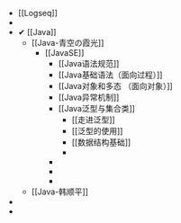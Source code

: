 - [[Logseq]]
-
- ✔ [[Java]]
	- [[Java-青空の霞光]]
		- [[JavaSE]]
			- [[Java语法规范]]
			- [[Java基础语法（面向过程）]]
			- [[Java对象和多态 （面向对象）]]
			- [[Java异常机制]]
			- [[Java泛型与集合类]]
				- [[走进泛型]]
				- [[泛型的使用]]
				- [[数据结构基础]]
				-
			-
			-
			-
	- [[Java-韩顺平]]
-
-